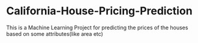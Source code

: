 # California-House-Pricing-Prediction
This is a Machine Learning Project for predicting the prices of the houses based on some attributes(like area etc)
